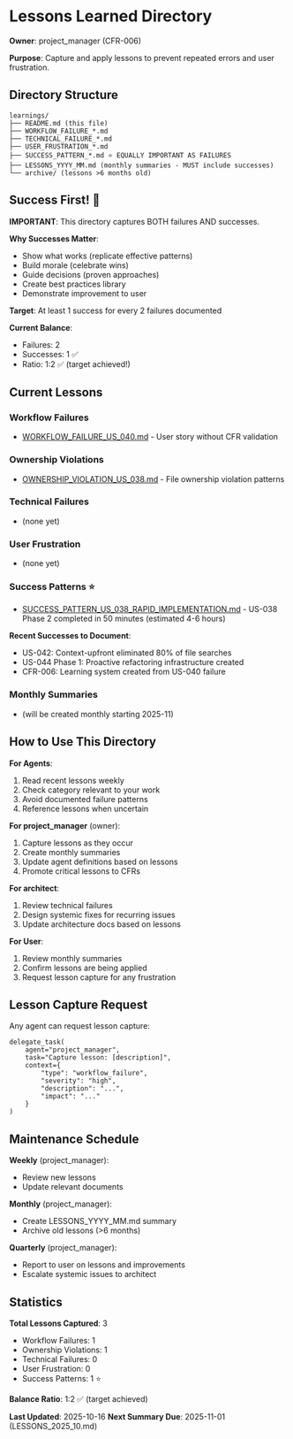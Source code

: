 # Lessons Learned Directory

**Owner**: project_manager (CFR-006)

**Purpose**: Capture and apply lessons to prevent repeated errors and user frustration.

## Directory Structure

```
learnings/
├── README.md (this file)
├── WORKFLOW_FAILURE_*.md
├── TECHNICAL_FAILURE_*.md
├── USER_FRUSTRATION_*.md
├── SUCCESS_PATTERN_*.md ⭐ EQUALLY IMPORTANT AS FAILURES
├── LESSONS_YYYY_MM.md (monthly summaries - MUST include successes)
└── archive/ (lessons >6 months old)
```

## Success First! 🎉

**IMPORTANT**: This directory captures BOTH failures AND successes.

**Why Successes Matter**:
- Show what works (replicate effective patterns)
- Build morale (celebrate wins)
- Guide decisions (proven approaches)
- Create best practices library
- Demonstrate improvement to user

**Target**: At least 1 success for every 2 failures documented

**Current Balance**:
- Failures: 2
- Successes: 1 ✅
- Ratio: 1:2 ✅ (target achieved!)

## Current Lessons

### Workflow Failures
- [WORKFLOW_FAILURE_US_040.md](WORKFLOW_FAILURE_US_040.md) - User story without CFR validation

### Ownership Violations
- [OWNERSHIP_VIOLATION_US_038.md](OWNERSHIP_VIOLATION_US_038.md) - File ownership violation patterns

### Technical Failures
- (none yet)

### User Frustration
- (none yet)

### Success Patterns ⭐
- [SUCCESS_PATTERN_US_038_RAPID_IMPLEMENTATION.md](SUCCESS_PATTERN_US_038_RAPID_IMPLEMENTATION.md) - US-038 Phase 2 completed in 50 minutes (estimated 4-6 hours)

**Recent Successes to Document**:
- US-042: Context-upfront eliminated 80% of file searches
- US-044 Phase 1: Proactive refactoring infrastructure created
- CFR-006: Learning system created from US-040 failure

### Monthly Summaries
- (will be created monthly starting 2025-11)

## How to Use This Directory

**For Agents**:
1. Read recent lessons weekly
2. Check category relevant to your work
3. Avoid documented failure patterns
4. Reference lessons when uncertain

**For project_manager** (owner):
1. Capture lessons as they occur
2. Create monthly summaries
3. Update agent definitions based on lessons
4. Promote critical lessons to CFRs

**For architect**:
1. Review technical failures
2. Design systemic fixes for recurring issues
3. Update architecture docs based on lessons

**For User**:
1. Review monthly summaries
2. Confirm lessons are being applied
3. Request lesson capture for any frustration

## Lesson Capture Request

Any agent can request lesson capture:
```
delegate_task(
    agent="project_manager",
    task="Capture lesson: [description]",
    context={
        "type": "workflow_failure",
        "severity": "high",
        "description": "...",
        "impact": "..."
    }
)
```

## Maintenance Schedule

**Weekly** (project_manager):
- Review new lessons
- Update relevant documents

**Monthly** (project_manager):
- Create LESSONS_YYYY_MM.md summary
- Archive old lessons (>6 months)

**Quarterly** (project_manager):
- Report to user on lessons and improvements
- Escalate systemic issues to architect

## Statistics

**Total Lessons Captured**: 3
- Workflow Failures: 1
- Ownership Violations: 1
- Technical Failures: 0
- User Frustration: 0
- Success Patterns: 1 ⭐

**Balance Ratio**: 1:2 ✅ (target achieved)

**Last Updated**: 2025-10-16
**Next Summary Due**: 2025-11-01 (LESSONS_2025_10.md)
